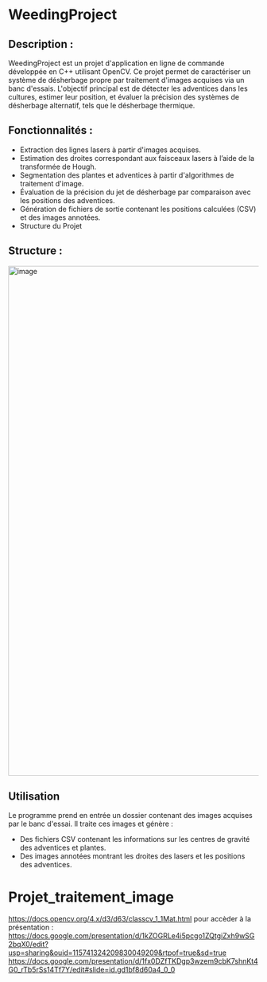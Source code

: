 # WeedingProject

## Description : 

WeedingProject est un projet d'application en ligne de commande développée en C++ utilisant OpenCV. Ce projet permet de caractériser un système de désherbage propre par traitement d'images acquises via un banc d'essais. L'objectif principal est de détecter les adventices dans les cultures, estimer leur position, et évaluer la précision des systèmes de désherbage alternatif, tels que le désherbage thermique.

## Fonctionnalités :

- Extraction des lignes lasers à partir d'images acquises.
- Estimation des droites correspondant aux faisceaux lasers à l’aide de la transformée de Hough.
- Segmentation des plantes et adventices à partir d'algorithmes de traitement d'image.
- Évaluation de la précision du jet de désherbage par comparaison avec les positions des adventices.
- Génération de fichiers de sortie contenant les positions calculées (CSV) et des images annotées.
- Structure du Projet

## Structure :

<img width="1024" alt="image" src="https://github.com/user-attachments/assets/7472c44c-c17c-480e-a162-fc17dc6fad93">


## Utilisation

Le programme prend en entrée un dossier contenant des images acquises par le banc d'essai. Il traite ces images et génère :

- Des fichiers CSV contenant les informations sur les centres de gravité des adventices et plantes.
- Des images annotées montrant les droites des lasers et les positions des adventices.


# Projet_traitement_image

https://docs.opencv.org/4.x/d3/d63/classcv_1_1Mat.html
pour accèder à la présentation : https://docs.google.com/presentation/d/1kZOGRLe4i5pcgo1ZQtgiZxh9wSG2bqX0/edit?usp=sharing&ouid=115741324209830049209&rtpof=true&sd=true
https://docs.google.com/presentation/d/1fx0DZfTKDgp3wzem9cbK7shnKt4G0_rTb5rSs14Tf7Y/edit#slide=id.gd1bf8d60a4_0_0

